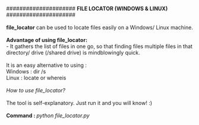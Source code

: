 ##################### <b>FILE LOCATOR (WINDOWS & LINUX)</b> #####################<br><br><b>file_locator</b> can be used to locate files easily on a Windows/ Linux machine.<br><br><b>Advantage of using file_locator:</b><br>- It gathers the list of files in one go, so that finding files multiple files in that directory/ drive (/shared drive) is mindblowingly quick.<br><br>It is an easy alternative to using :<br>Windows : dir /s <filename><br>Linux   : locate <filename> or whereis <filename><br><br><i>How to use file_locator?</i><br><br>The tool is self-explanatory. Just run it and you will know! :)<br><br><b>Command : </b><i>python file_locator.py</i>
